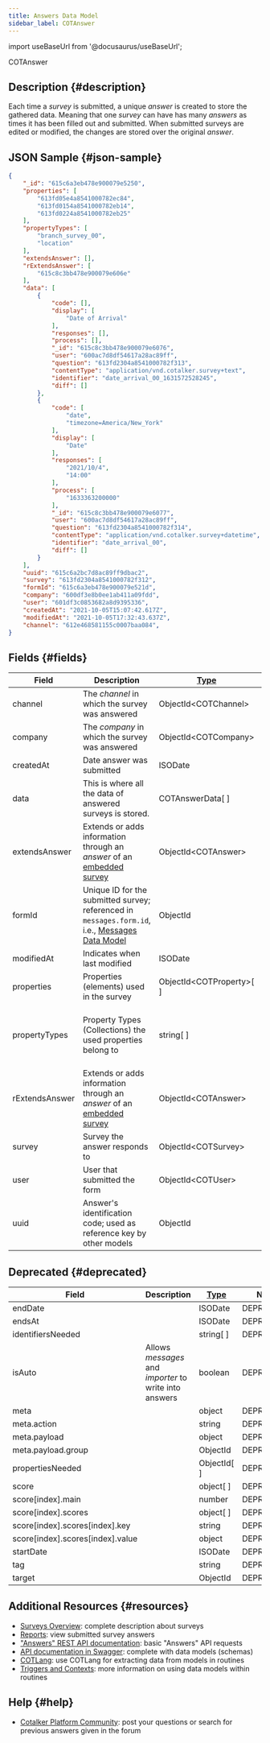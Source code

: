 ```yaml
---
title: Answers Data Model
sidebar_label: COTAnswer
---
```

import useBaseUrl from '@docusaurus/useBaseUrl'; 

<span className="hero__subtitle">COTAnswer</span>

## Description {#description}

Each time a _survey_ is submitted, a unique _answer_ is created to store the gathered data. Meaning that one _survey_ can have has many _answers_ as times it has been filled out and submitted. When submitted surveys are edited or modified, the changes are stored over the original _answer_.

## JSON Sample {#json-sample}
```json
{
    "_id": "615c6a3eb478e900079e5250",
    "properties": [
        "613fd05e4a8541000782ec84",
        "613fd0154a8541000782eb14",
        "613fd0224a8541000782eb25"
    ],
    "propertyTypes": [
        "branch_survey_00",
        "location"
    ],
    "extendsAnswer": [],
    "rExtendsAnswer": [
        "615c8c3bb478e900079e606e"
    ],
    "data": [
        {
            "code": [],
            "display": [
                "Date of Arrival"
            ],
            "responses": [],
            "process": [],
            "_id": "615c8c3bb478e900079e6076",
            "user": "600ac7d8df54617a28ac89ff",
            "question": "613fd2304a8541000782f313",
            "contentType": "application/vnd.cotalker.survey+text",
            "identifier": "date_arrival_00_1631572528245",
            "diff": []
        },
        {
            "code": [
                "date",
                "timezone=America/New_York"
            ],
            "display": [
                "Date"
            ],
            "responses": [
                "2021/10/4",
                "14:00"
            ],
            "process": [
                "1633363200000"
            ],
            "_id": "615c8c3bb478e900079e6077",
            "user": "600ac7d8df54617a28ac89ff",
            "question": "613fd2304a8541000782f314",
            "contentType": "application/vnd.cotalker.survey+datetime",
            "identifier": "date_arrival_00",
            "diff": []
        }
    ],
    "uuid": "615c6a2bc7d8ac89ff9dbac2",
    "survey": "613fd2304a8541000782f312",
    "formId": "615c6a3eb478e900079e521d",
    "company": "600df3e8b0ee1ab411a09fdd",
    "user": "601df3c0853682a8d9395336",
    "createdAt": "2021-10-05T15:07:42.617Z",
    "modifiedAt": "2021-10-05T17:32:43.637Z",
    "channel": "612e468581155c0007baa084",
}
```



## Fields {#fields}

| Field | Description | [Type](/docs/documentation/models/overview_model#data-types) | Notes |
| ---- | ---- | ---- | ---- |
| channel | The _channel_ in which the survey was answered | ObjectId<COTChannel\> | [Channel Data Model](/docs/documentation/models/communication/model_channels)
| company | The _company_ in which the survey was answered | ObjectId<COTCompany\> | [Companies Data Model](/docs/documentation/models/model_company)
| createdAt | Date answer was submitted | ISODate | YYYY-MM-DDTHH:mm:ss.SSSZ
| data | This is where all the data of answered surveys is stored. | COTAnswerData[ ] | [Answer Data Data Model](/docs/documentation/models/surveys/model_answer_data)
| extendsAnswer | Extends or adds information through an _answer_ of an [embedded survey](/docs/documentation/admin/survey/components/survey) | ObjectId<COTAnswer\> | Superseded by `answers.rExtendsAnswer` |
| formId | Unique ID for the submitted survey; referenced in `messages.form.id`, i.e., [Messages Data Model](/docs/documentation/models/communication/model_messages) | ObjectId | |
| modifiedAt | Indicates when last modified | ISODate | YYYY-MM-DDTHH:mm:ss.SSSZ
| properties | Properties (elements) used in the survey | ObjectId<COTProperty\>[ ] | See [Properties Data Model](/docs/documentation/models/databases/model_properties)
| propertyTypes | Property Types (Collections) the used properties belong to | string[ ] | Strings refer to property types' identifier name: `propertyType.code`. See [Property Types Data Model](/docs/documentation/models/databases/model_propertytypes)
| rExtendsAnswer | Extends or adds information through an _answer_ of an [embedded survey](/docs/documentation/admin/survey/components/survey) | ObjectId<COTAnswer\> | 
| survey | Survey the answer responds to | ObjectId<COTSurvey\> | See [Survey Data Model](/docs/documentation/models/surveys/model_surveys)
| user | User that submitted the form | ObjectId<COTUser\> | See [Users Data Model](/docs/documentation/models/users/model_users)
| uuid | Answer's identification code; used as reference key by other models | ObjectId | System generated code |


## Deprecated {#deprecated}

| Field | Description | [Type](/docs/documentation/models/overview_model#data-types) | Notes |
| ---- | ---- | ---- | ---- |
| endDate | | ISODate | DEPRECATED
| endsAt | | ISODate | DEPRECATED
| identifiersNeeded | | string[ ] | DEPRECATED
| isAuto | Allows _messages_ and _importer_ to write into answers | boolean | DEPRECATED
| meta | | object | DEPRECATED
| meta.action | | string | DEPRECATED
| meta.payload | | object | DEPRECATED
| meta.payload.group | | ObjectId | DEPRECATED
| propertiesNeeded | | ObjectId[ ] | DEPRECATED
| score | | object[ ] | DEPRECATED
| score[index].main | | number | DEPRECATED
| score[index].scores | | object[ ] | DEPRECATED
| score[index].scores[index].key | | string | DEPRECATED
| score[index].scores[index].value | | object | DEPRECATED
| startDate | | ISODate | DEPRECATED
| tag | | string | DEPRECATED
| target | | ObjectId | DEPRECATED

## Additional Resources {#resources}

- [Surveys Overview](/docs/documentation/admin/survey/survey_overview): complete description about surveys
- [Reports](/docs/documentation/client/reports): view submitted survey answers 
- ["Answers" REST API documentation](/docs/documentation/api/surveys/answers): basic "Answers" API requests
- [API documentation in Swagger](https://www.cotalker.com/swagger/core/?key=woubtjf4olr0t4zgutuwn6scbcm6hd3qh1cgl5obmohpbm3mfublnwcvv67lodgjvd3h86s9ppshtvmf95gepsqh6nizq9liu7f): complete with data models (schemas)
- [COTLang](/docs/documentation/automation/admin_cotlang): use COTLang for extracting data from models in routines
- [Triggers and Contexts](/docs/documentation/automation/triggers_and_contexts): more information on using data models within routines

## Help {#help}

- [Cotalker Platform Community](https://github.com/Cotalker/documentation/discussions): post your questions or search for previous answers given in the forum
